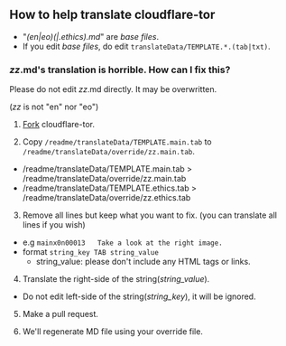 ## How to help translate cloudflare-tor


- "_(en|eo)(|.ethics).md_" are _base files_.
- If you edit _base files_, do edit `translateData/TEMPLATE.*.(tab|txt)`.



### _zz_.md's translation is horrible. How can I fix this?

Please do not edit _zz_.md directly. It may be overwritten.

(_zz_ is not "en" nor "eo")


1. [Fork](https://codeberg.org/crimeflare/cloudflare-tor/forks) cloudflare-tor.

2. Copy `/readme/translateData/TEMPLATE.main.tab` to `/readme/translateData/override/zz.main.tab`.
  - /readme/translateData/TEMPLATE.main.tab > /readme/translateData/override/zz.main.tab
  - /readme/translateData/TEMPLATE.ethics.tab > /readme/translateData/override/zz.ethics.tab

3. Remove all lines but keep what you want to fix. (you can translate all lines if you wish)
  - e.g `mainx0n00013	Take a look at the right image.`
  - format `string_key TAB string_value`
    - string_value: please don't include any HTML tags or links.

4. Translate the right-side of the string(_string\_value_).
  - Do not edit left-side of the string(_string\_key_), it will be ignored.

5. Make a pull request.

6. We'll regenerate MD file using your override file.
